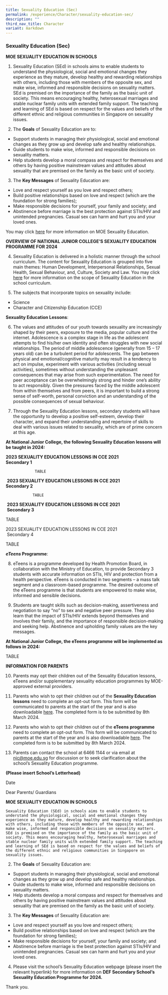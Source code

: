 ```yaml
---
title: Sexuality Education (Sec)
permalink: /experience/Character/sexuality-education-sec/
description: ""
third_nav_title: Character
variant: markdown
---
```

### Sexuality Education (Sec)

**MOE SEXUALITY EDUCATION IN SCHOOLS**

1.	Sexuality Education (SEd) in schools aims to enable students to understand the physiological, social and emotional changes they experience as they mature, develop healthy and rewarding relationships with others, including those with members of the opposite sex, and make wise, informed and responsible decisions on sexuality matters. SEd is premised on the importance of the family as the basic unit of society. This means encouraging healthy, heterosexual marriages and stable nuclear family units with extended family support. The teaching and learning of SEd is based on respect for the values and beliefs of the different ethnic and religious communities in Singapore on sexuality issues.

2.	The **Goals** of Sexuality Education are to:

* Support students in managing their physiological, social and emotional changes as they grow up and develop safe and healthy relationships. 
*	Guide students to make wise, informed and responsible decisions on sexuality matters. 
*	Help students develop a moral compass and respect for themselves and others by having positive mainstream values and attitudes about sexuality that are premised on the family as the basic unit of society. 

3.	The **Key Messages** of Sexuality Education are:

*	Love and respect yourself as you love and respect others;
*	Build positive relationships based on love and respect (which are the foundation for strong families);
*	Make responsible decisions for yourself, your family and society; and
*	Abstinence before marriage is the best protection against STIs/HIV and unintended pregnancies. Casual sex can harm and hurt you and your loved ones.


You may click [here](https://go.gov.sg/moe-sexuality-education) for more information on MOE Sexuality Education.

**OVERVIEW OF NATIONAL JUNIOR COLLEGE’S SEXUALITY EDUCATION PROGRAMME FOR 2024**

4.	Sexuality Education is delivered in a holistic manner through the school curriculum. The content for Sexuality Education is grouped into five main themes: Human Development, Interpersonal Relationships, Sexual Health, Sexual Behaviour, and, Culture, Society and Law. You may click [here](https://go.gov.sg/moe-sexuality-education-scope) for more information on the scope of Sexuality Education in the school curriculum.

5. The subjects that incorporate topics on sexuality include: 
* Science 
* Character and Citizenship Education (CCE)


**Sexuality Education Lessons**: <br>

6. The values and attitudes of our youth towards sexuality are increasingly shaped by their peers, exposure to the media, popular culture and the internet. Adolescence is a complex stage in life as the adolescent attempts to find his/her own identity and often struggles with new social relationships. The period of middle adolescence (generally from 15 – 17 years old) can be a turbulent period for adolescents. The gap between physical and emotional/cognitive maturity may result in a tendency to act on impulse, experiment with various activities (including sexual activities), sometimes without understanding the unpleasant consequences that may arise from such experimentation. The need for peer acceptance can be overwhelmingly strong and hinder one’s ability to act responsibly.  Given the pressures faced by the middle adolescent from within themselves and from peers, it is important to build a strong sense of self-worth, personal conviction and an understanding of the possible consequences of sexual behaviour.

7. Through the Sexuality Education lessons, secondary students will have the opportunity to develop a positive self-esteem, develop their character, and expand their understanding and repertoire of skills to deal with various issues related to sexuality, which are of prime concern at this age. 


**At National Junior College, the following Sexuality Education lessons will be taught in 2024:**

**2023 SEXUALITY EDUCATION LESSONS IN CCE 2021**<br> **Secondary 1**
         
				 TABLE
	
&nbsp;**2023 SEXUALITY EDUCATION LESSONS IN CCE 2021**<br> 
**Secondary 2**
        
				TABLE
	

&nbsp;**2023 SEXUALITY EDUCATION LESSONS IN CCE 2021**<br> 
&nbsp;**Secondary 3**

TABLE

2023 SEXUALITY EDUCATION LESSONS IN CCE 2021<br> 
&nbsp;Secondary 4<br>
        
TABLE

**_eTeens_ Programme**:<br>

8.	eTeens is a programme developed by Health Promotion Board, in collaboration with the Ministry of Education, to provide Secondary 3 students with accurate information on STIs, HIV and protection from a health perspective. eTeens is conducted in two segments – a mass talk segment and a classroom-based programme. The desired outcome of the eTeens programme is that students are empowered to make wise, informed and sensible decisions.


9.	Students are taught skills such as decision-making, assertiveness and negotiation to say “no” to sex and negative peer pressure. They also learn that the impact of STIs/HIV extends beyond themselves and involves their family, and the importance of responsible decision-making and seeking help. Abstinence and upholding family values are the key messages.


**At National Junior College, the eTeens programme will be implemented as follows in 2024:**

TABLE

**INFORMATION FOR PARENTS**


10.	Parents may opt their children out of the Sexuality Education lessons, eTeens and/or supplementary sexuality education programmes by MOE-approved external providers. 

11.	Parents who wish to opt their children out of the **Sexuality Education lessons** need to complete an opt-out form. This form will be communicated to parents at the start of the year and is also downloadable [here](https://form.gov.sg/65b0da647091a98ec324400b). The completed form is to be submitted by 8th March 2024. 

12.	Parents who wish to opt their children out of the **eTeens programme** need to complete an opt-out form. This form will be communicated to parents at the start of the year and is also downloadable [here](https://form.gov.sg/65b0da2190d4ae5b33259254).  The completed form is to be submitted by 8th March 2024.

13.	Parents can contact the school at 6466 1144 or via email at njc@moe.edu.sg for discussion or to seek clarification about the school’s Sexuality Education programme.

**(Please insert School’s Letterhead)**

Date

Dear Parents/ Guardians 


**MOE SEXUALITY EDUCATION IN SCHOOLS** 

	Sexuality Education (SEd) in schools aims to enable students to understand the physiological, social and emotional changes they experience as they mature, develop healthy and rewarding relationships with others, including those with members of the opposite sex, and make wise, informed and responsible decisions on sexuality matters. SEd is premised on the importance of the family as the basic unit of society. This means encouraging healthy, heterosexual marriages and stable nuclear family units with extended family support. The teaching and learning of SEd is based on respect for the values and beliefs of the different ethnic and religious communities in Singapore on sexuality issues.

2.	The **Goals** of Sexuality Education are:
*	Support students in managing their physiological, social and emotional changes as they grow up and develop safe and healthy relationships.
*	Guide students to make wise, informed and responsible decisions on sexuality matters.
*	Help students develop a moral compass and respect for themselves and others by having positive mainstream values and attitudes about sexuality that are premised on the family as the basic unit of society. 


3.	The **Key Messages** of Sexuality Education are:
*	Love and respect yourself as you love and respect others;
*	Build positive relationships based on love and respect (which are the foundation for strong families);
*	Make responsible decisions for yourself, your family and society; and
*	Abstinence before marriage is the best protection against STIs/HIV and unintended pregnancies. Casual sex can harm and hurt you and your loved ones.

4.	Please visit the school’s Sexuality Education webpage (please insert the relevant hyperlink) for more information on **DEF Secondary School’s Sexuality Education Programme for 2024.**

Thank you.